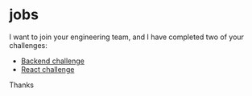 # jobs
I want to join your engineering team, and I have completed two of your challenges:

* [Backend challenge](https://gitlab.com/wedoogift-jobs/challenge/-/tree/master/backend)
* [React challenge](https://gitlab.com/wedoogift-jobs/challenge/-/tree/master/react)



Thanks
